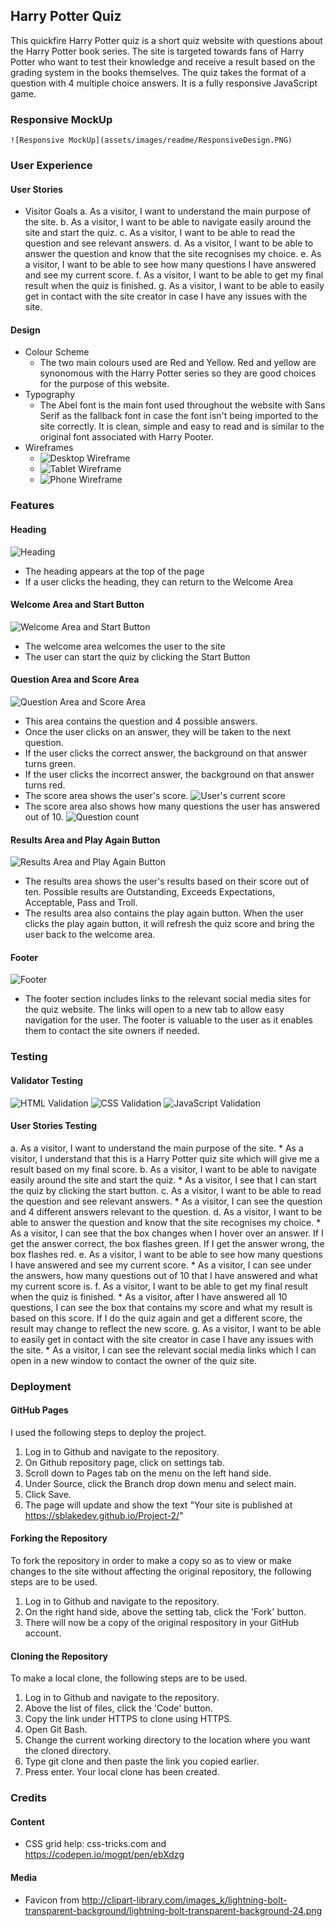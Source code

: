 ## Harry Potter Quiz

This quickfire Harry Potter quiz is a short quiz website with questions about the Harry Potter book series. The site is targeted towards fans of Harry Potter who want to test their knowledge and receive a result based on the grading system in the books themselves. The quiz takes the format of a question with 4 multiple choice answers. It is a fully responsive JavaScript game.

### Responsive MockUp
    ![Responsive MockUp](assets/images/readme/ResponsiveDesign.PNG)

### User Experience

#### User Stories
* Visitor Goals
    a. As a visitor, I want to understand the main purpose of the site.
    b. As a visitor, I want to be able to navigate easily around the site and start the quiz.
    c. As a visitor, I want to be able to read the question and see relevant answers.
    d. As a visitor, I want to be able to answer the question and know that the site recognises my choice.
    e. As a visitor, I want to be able to see how many questions I have answered and see my current score.
    f. As a visitor, I want to be able to get my final result when the quiz is finished.
    g. As a visitor, I want to be able to easily get in contact with the site creator in case I have any issues with the site.

#### Design
* Colour Scheme
    * The two main colours used are Red and Yellow. Red and yellow are synonomous with the Harry Potter series so they are good choices for the purpose of this website. 
* Typography
    * The Abel font is the main font used throughout the website with Sans Serif as the fallback font in case the font isn't being imported to the site correctly. It is clean, simple and easy to read and is similar to the original font associated with Harry Pooter.
* Wireframes
    * ![Desktop Wireframe](assets/images/readme/Potter%20Quiz%20Desktop%20Wireframes.PNG)
    * ![Tablet Wireframe](assets/images/readme/Potter%20Quiz%20Tablet%20Wireframes.PNG)
    * ![Phone Wireframe](assets/images/readme/Potter%20Quiz%20Phone%20Wireframes.PNG)

### Features
#### Heading
![Heading](assets/images/readme/Heading.PNG)
* The heading appears at the top of the page
* If a user clicks the heading, they can return to the Welcome Area

#### Welcome Area and Start Button
![Welcome Area and Start Button](assets/images/readme/WelcomeArea-and-StartButton.PNG)
* The welcome area welcomes the user to the site
* The user can start the quiz by clicking the Start Button

#### Question Area and Score Area
![Question Area and Score Area](assets/images/readme/QuestionArea.PNG)
* This area contains the question and 4 possible answers.
* Once the user clicks on an answer, they will be taken to the next question.
* If the user clicks the correct answer, the background on that answer turns green.
* If the user clicks the incorrect answer, the background on that answer turns red.
* The score area shows the user's score.
![User's current score](assets/images/readme/CurrentScore.PNG)
* The score area also shows how many questions the user has answered out of 10.
![Question count](assets/images/readme/QuestionNumber.PNG)

#### Results Area and Play Again Button
![Results Area and Play Again Button](assets/images/readme/ResultsArea.PNG)
* The results area shows the user's results based on their score out of ten. Possible results are Outstanding, Exceeds Expectations, Acceptable, Pass and Troll.
* The results area also contains the play again button. When the user clicks the play again button, it will refresh the quiz score and bring the user back to the welcome area.

#### Footer
![Footer](assets/images/readme/Footer.PNG)
* The footer section includes links to the relevant social media sites for the quiz website. The links will open to a new tab to allow easy navigation for the user. The footer is valuable to the user as it enables them to contact the site owners if needed.

### Testing

#### Validator Testing
![HTML Validation](assets/images/readme/HTMLValidation.PNG)
![CSS Validation](assets/images/readme/CSSValidation.PNG)
![JavaScript Validation](assets/images/readme/JSValidation.PNG)

#### User Stories Testing
a. As a visitor, I want to understand the main purpose of the site.
    * As a visitor, I understand that this is a Harry Potter quiz site which will give me a result based on my final score.
b. As a visitor, I want to be able to navigate easily around the site and start the quiz.
    * As a visitor, I see that I can start the quiz by clicking the start button.
c. As a visitor, I want to be able to read the question and see relevant answers.
    * As a visitor, I can see the question and 4 different answers relevant to the question.
d. As a visitor, I want to be able to answer the question and know that the site recognises my choice.
    * As a visitor, I can see that the box changes when I hover over an answer. If I get the answer correct, the box flashes green. If I get the answer wrong, the box flashes red.
e. As a visitor, I want to be able to see how many questions I have answered and see my current score.
    * As a visitor, I can see under the answers, how many questions out of 10 that I have answered and what my current score is.
f. As a visitor, I want to be able to get my final result when the quiz is finished.
    * As a visitor, after I have answered all 10 questions, I can see the box that contains my score and what my result is based on this score. If I do the quiz again and get a different score, the result may change to reflect the new score.
g. As a visitor, I want to be able to easily get in contact with the site creator in case I have any issues with the site.
    * As a visitor, I can see the relevant social media links which I can open in a new window to contact the owner of the quiz site.

### Deployment
#### GitHub Pages
I used the following steps to deploy the project.

1. Log in to Github and navigate to the repository.
2. On Github repository page, click on settings tab.
3. Scroll down to Pages tab on the menu on the left hand side.
4. Under Source, click the Branch drop down menu and select main.
5. Click Save.
6. The page will update and show the text "Your site is published at https://sblakedev.github.io/Project-2/"

#### Forking the Repository
To fork the repository in order to make a copy so as to view or make changes to the site without affecting the original repository, the following steps are to be used.

1. Log in to Github and navigate to the repository.
2. On the right hand side, above the setting tab, click the 'Fork' button.
3. There will now be a copy of the original respository in your GitHub account.

#### Cloning the Repository
To make a local clone, the following steps are to be used.

1. Log in to Github and navigate to the repository.
2. Above the list of files, click the 'Code' button.
3. Copy the link under HTTPS to clone using HTTPS.
4. Open Git Bash.
5. Change the current working directory to the location where you want the cloned directory.
6. Type git clone and then paste the link you copied earlier.
7. Press enter. Your local clone has been created.

### Credits

#### Content
* CSS grid help: css-tricks.com and https://codepen.io/mogpt/pen/ebXdzg

#### Media
* Favicon from http://clipart-library.com/images_k/lightning-bolt-transparent-background/lightning-bolt-transparent-background-24.png
